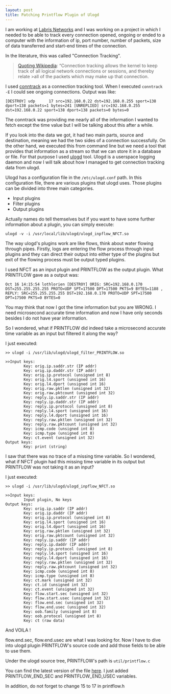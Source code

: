 ```yaml
---
layout: post
title: Patching Printflow Plugin of Ulogd
---
```


I am working at [Labris Networks] and I was working on a project in which I needed to be able to track every connection opened, ongoing or ended to a computer with the information of ip, port number, number of packets, size of data transferred and start-end times of the connection.

In the literature, this was called "Connection Tracking". 

>[Quoting Wikipedia]: “Connection tracking allows the kernel to keep track of all logical network connections or sessions, and thereby relate >all of the packets which may make up that connection.

I used [conntrack] as a connection tracking tool. When I executed ```conntrack -E``` I could see ongoing connections. Output was like:

```
[DESTROY] udp      17 src=192.168.0.22 dst=192.168.0.255 sport=138 dport=138 packets=1 bytes=241 [UNREPLIED] src=192.168.0.255 dst=192.168.0.22 sport=138 dport=138 packets=0 bytes=0
```

The conntrack was providing me nearly all of the information I wanted to fetch except the time value but I will be talking about this after a while. 

If you look into the data we got, it had two main parts, source and destination, meaning we had the two sides of a connection successfully. On the other hand, we executed this from command line but we need a tool that provides that information as a stream so that we can store it in a database or file. For that purpose I used [ulogd] tool. Ulogd is a userspace logging daemon and now I will talk about how I managed to get connection tracking data from ulogd.

Ulogd has a configuration file in the ```/etc/ulogd.conf``` path. In this configuration file, there are various plugins that ulogd uses. Those plugins can be divided into three main categories.

- Input plugins
- Filter plugins
- Output plugins


Actually names do tell themselves but if you want to have some further information about a plugin, you can simply execute:

```
ulogd -v -i /usr/local/lib/ulogd/ulogd_inpflow_NFCT.so
```

The way ulogd's plugins work are like flows, think about water flowing through pipes. Firstly, logs are entering the flow process through input plugins and they can direct their output into either type of the plugins but exit of the flowing process must be output typed  plugins.

I used NFCT as an input plugin and PRINTFLOW as the output plugin. What PRINTFLOW gave as a output was:

```
Oct 16 14:15:54 lothlorien [DESTROY] ORIG: SRC=192.168.0.170 DST=255.255.255.255 PROTO=UDP SPT=17500 DPT=17500 PKTS=9 BYTES=1188 , REPLY: SRC=255.255.255.255 DST=192.168.0.170 PROTO=UDP SPT=17500 DPT=17500 PKTS=0 BYTES=0 
```

You may think that now I got the time information but you are WRONG. I need microsecond accurate time information and now I have only seconds besides I do not have year information.

So I wondered, what if PRINTFLOW did indeed take a microsecond accurate time variable as an input but filtered it along the way?

I just executed:

```
>> ulogd -i /usr/lib/ulogd/ulogd_filter_PRINTFLOW.so

>>Input keys:
        Key: orig.ip.saddr.str (IP addr)
        Key: orig.ip.daddr.str (IP addr)
        Key: orig.ip.protocol (unsigned int 8)
        Key: orig.l4.sport (unsigned int 16)
        Key: orig.l4.dport (unsigned int 16)
        Key: orig.raw.pktlen (unsigned int 32)
        Key: orig.raw.pktcount (unsigned int 32)
        Key: reply.ip.saddr.str (IP addr)
        Key: reply.ip.daddr.str (IP addr)
        Key: reply.ip.protocol (unsigned int 8)
        Key: reply.l4.sport (unsigned int 16)
        Key: reply.l4.dport (unsigned int 16)
        Key: reply.raw.pktlen (unsigned int 32)
        Key: reply.raw.pktcount (unsigned int 32)
        Key: icmp.code (unsigned int 8)
        Key: icmp.type (unsigned int 8)
        Key: ct.event (unsigned int 32)
Output keys:
        Key: print (string)
```


I saw that there was no trace of a missing time variable. So I wondered, what if NFCT plugin had this missing time variable in its output but PRINTFLOW was not taking it as an input?

I just executed:

```
>> ulogd -i /usr/lib/ulogd/ulogd_inpflow_NFCT.so

>>Input keys:
        Input plugin, No keys
Output keys:
        Key: orig.ip.saddr (IP addr)
        Key: orig.ip.daddr (IP addr)
        Key: orig.ip.protocol (unsigned int 8)
        Key: orig.l4.sport (unsigned int 16)
        Key: orig.l4.dport (unsigned int 16)
        Key: orig.raw.pktlen (unsigned int 32)
        Key: orig.raw.pktcount (unsigned int 32)
        Key: reply.ip.saddr (IP addr)
        Key: reply.ip.daddr (IP addr)
        Key: reply.ip.protocol (unsigned int 8)
        Key: reply.l4.sport (unsigned int 16)
        Key: reply.l4.dport (unsigned int 16)
        Key: reply.raw.pktlen (unsigned int 32)
        Key: reply.raw.pktcount (unsigned int 32)
        Key: icmp.code (unsigned int 8)
        Key: icmp.type (unsigned int 8)
        Key: ct.mark (unsigned int 32)
        Key: ct.id (unsigned int 32)
        Key: ct.event (unsigned int 32)
        Key: flow.start.sec (unsigned int 32)
        Key: flow.start.usec (unsigned int 32)
        Key: flow.end.sec (unsigned int 32)
        Key: flow.end.usec (unsigned int 32)
        Key: oob.family (unsigned int 8)
        Key: oob.protocol (unsigned int 8)
        Key: ct (raw data)
```

And VOILA !

flow.end.sec, flow.end.usec are what I was looking for. Now I have to dive into ulogd plugin PRINTFLOW's source code and add those fields to be able to use them.

Under the ulogd source tree, PRINTFLOW's path is ```util/printflow.c```

You can find the latest version of the file [here].
I just added PRINTFLOW_END_SEC and PRINTFLOW_END_USEC variables.

In addition, do not forget to change 15 to 17 in printflow.h

[Labris Networks]:http://labrisnetworks.com/
[Quoting Wikipedia]:http://en.wikipedia.org/wiki/Netfilter#Connection_tracking
[conntrack]:http://conntrack-tools.netfilter.org/
[ulogd]:http://www.netfilter.org/projects/ulogd/
[here]:https://gist.github.com/skr/dc69ae42b86ae5df9b8f


